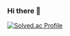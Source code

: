 ### Hi there 👋

[![Solved.ac Profile](http://mazassumnida.wtf/api/v2/generate_badge?boj=jangsumoja)](https://solved.ac/jangsumoja/)
<!--
**seunghyun0506/seunghyun0506** is a ✨ _special_ ✨ repository because its `README.md` (this file) appears on your GitHub profile.

Here are some ideas to get you started:

- 🔭 I’m currently working on ...
- 🌱 I’m currently learning ...
- 👯 I’m looking to collaborate on ...
- 🤔 I’m looking for help with ...
- 💬 Ask me about ...
- 📫 How to reach me: ...
- 😄 Pronouns: ...
- ⚡ Fun fact: ...
-->
